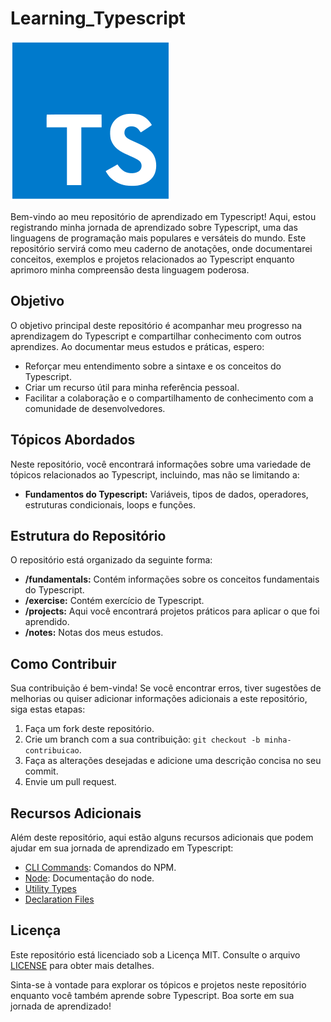 # Learning_Typescript

![Typescript Logo](https://raw.githubusercontent.com/devicons/devicon/refs/heads/master/icons/typescript/typescript-original.svg)

Bem-vindo ao meu repositório de aprendizado em Typescript! Aqui, estou registrando minha jornada de aprendizado sobre Typescript, uma das linguagens de programação mais populares e versáteis do mundo. Este repositório servirá como meu caderno de anotações, onde documentarei conceitos, exemplos e projetos relacionados ao Typescript enquanto aprimoro minha compreensão desta linguagem poderosa.

## Objetivo

O objetivo principal deste repositório é acompanhar meu progresso na aprendizagem do Typescript e compartilhar conhecimento com outros aprendizes. Ao documentar meus estudos e práticas, espero:

- Reforçar meu entendimento sobre a sintaxe e os conceitos do Typescript.
- Criar um recurso útil para minha referência pessoal.
- Facilitar a colaboração e o compartilhamento de conhecimento com a comunidade de desenvolvedores.

## Tópicos Abordados

Neste repositório, você encontrará informações sobre uma variedade de tópicos relacionados ao Typescript, incluindo, mas não se limitando a:

- **Fundamentos do Typescript:** Variáveis, tipos de dados, operadores, estruturas condicionais, loops e funções.

## Estrutura do Repositório

O repositório está organizado da seguinte forma:

- **/fundamentals:** Contém informações sobre os conceitos fundamentais do Typescript.
- **/exercise:** Contém exercício de Typescript.
- **/projects:** Aqui você encontrará projetos práticos para aplicar o que foi aprendido.
- **/notes:** Notas dos meus estudos.

## Como Contribuir

Sua contribuição é bem-vinda! Se você encontrar erros, tiver sugestões de melhorias ou quiser adicionar informações adicionais a este repositório, siga estas etapas:

1. Faça um fork deste repositório.
2. Crie um branch com a sua contribuição: `git checkout -b minha-contribuicao`.
3. Faça as alterações desejadas e adicione uma descrição concisa no seu commit.
4. Envie um pull request.

## Recursos Adicionais

Além deste repositório, aqui estão alguns recursos adicionais que podem ajudar em sua jornada de aprendizado em Typescript:

- [CLI Commands](https://docs.npmjs.com/cli/v9/commands?v=true): Comandos do NPM.
- [Node](https://nodejs.org/pt/learn/getting-started/introduction-to-nodejs): Documentação do node.
- [Utility Types](https://www.typescriptlang.org/docs/handbook/utility-types.html)
- [Declaration Files](https://www.typescriptlang.org/docs/handbook/declaration-files/introduction.html)

## Licença

Este repositório está licenciado sob a Licença MIT. Consulte o arquivo [LICENSE](LICENSE) para obter mais detalhes.

Sinta-se à vontade para explorar os tópicos e projetos neste repositório enquanto você também aprende sobre Typescript. Boa sorte em sua jornada de aprendizado!
